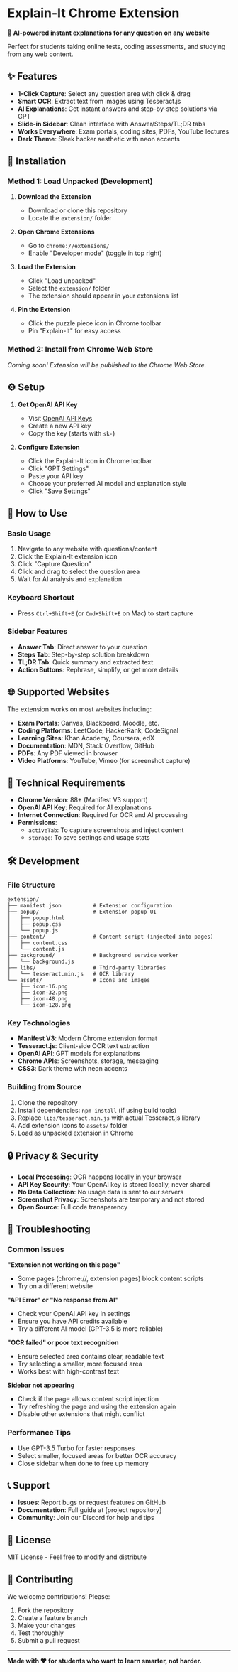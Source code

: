 # Explain-It Chrome Extension

🧠 **AI-powered instant explanations for any question on any website**

Perfect for students taking online tests, coding assessments, and studying from any web content.

## ✨ Features

- **1-Click Capture**: Select any question area with click & drag
- **Smart OCR**: Extract text from images using Tesseract.js
- **AI Explanations**: Get instant answers and step-by-step solutions via GPT
- **Slide-in Sidebar**: Clean interface with Answer/Steps/TL;DR tabs
- **Works Everywhere**: Exam portals, coding sites, PDFs, YouTube lectures
- **Dark Theme**: Sleek hacker aesthetic with neon accents

## 🚀 Installation

### Method 1: Load Unpacked (Development)

1. **Download the Extension**
   - Download or clone this repository
   - Locate the `extension/` folder

2. **Open Chrome Extensions**
   - Go to `chrome://extensions/`
   - Enable "Developer mode" (toggle in top right)

3. **Load the Extension**
   - Click "Load unpacked"
   - Select the `extension/` folder
   - The extension should appear in your extensions list

4. **Pin the Extension**
   - Click the puzzle piece icon in Chrome toolbar
   - Pin "Explain-It" for easy access

### Method 2: Install from Chrome Web Store
*Coming soon! Extension will be published to the Chrome Web Store.*

## ⚙️ Setup

1. **Get OpenAI API Key**
   - Visit [OpenAI API Keys](https://platform.openai.com/api-keys)
   - Create a new API key
   - Copy the key (starts with `sk-`)

2. **Configure Extension**
   - Click the Explain-It icon in Chrome toolbar
   - Click "GPT Settings"
   - Paste your API key
   - Choose your preferred AI model and explanation style
   - Click "Save Settings"

## 🎯 How to Use

### Basic Usage
1. Navigate to any website with questions/content
2. Click the Explain-It extension icon
3. Click "Capture Question"
4. Click and drag to select the question area
5. Wait for AI analysis and explanation

### Keyboard Shortcut
- Press `Ctrl+Shift+E` (or `Cmd+Shift+E` on Mac) to start capture

### Sidebar Features
- **Answer Tab**: Direct answer to your question
- **Steps Tab**: Step-by-step solution breakdown
- **TL;DR Tab**: Quick summary and extracted text
- **Action Buttons**: Rephrase, simplify, or get more details

## 🌐 Supported Websites

The extension works on most websites including:
- **Exam Portals**: Canvas, Blackboard, Moodle, etc.
- **Coding Platforms**: LeetCode, HackerRank, CodeSignal
- **Learning Sites**: Khan Academy, Coursera, edX
- **Documentation**: MDN, Stack Overflow, GitHub
- **PDFs**: Any PDF viewed in browser
- **Video Platforms**: YouTube, Vimeo (for screenshot capture)

## 🔧 Technical Requirements

- **Chrome Version**: 88+ (Manifest V3 support)
- **OpenAI API Key**: Required for AI explanations
- **Internet Connection**: Required for OCR and AI processing
- **Permissions**: 
  - `activeTab`: To capture screenshots and inject content
  - `storage`: To save settings and usage stats

## 🛠️ Development

### File Structure
```
extension/
├── manifest.json          # Extension configuration
├── popup/                 # Extension popup UI
│   ├── popup.html
│   ├── popup.css
│   └── popup.js
├── content/               # Content script (injected into pages)
│   ├── content.css
│   └── content.js
├── background/            # Background service worker
│   └── background.js
├── libs/                  # Third-party libraries
│   └── tesseract.min.js   # OCR library
└── assets/                # Icons and images
    ├── icon-16.png
    ├── icon-32.png
    ├── icon-48.png
    └── icon-128.png
```

### Key Technologies
- **Manifest V3**: Modern Chrome extension format
- **Tesseract.js**: Client-side OCR text extraction
- **OpenAI API**: GPT models for explanations
- **Chrome APIs**: Screenshots, storage, messaging
- **CSS3**: Dark theme with neon accents

### Building from Source
1. Clone the repository
2. Install dependencies: `npm install` (if using build tools)
3. Replace `libs/tesseract.min.js` with actual Tesseract.js library
4. Add extension icons to `assets/` folder
5. Load as unpacked extension in Chrome

## 🔒 Privacy & Security

- **Local Processing**: OCR happens locally in your browser
- **API Key Security**: Your OpenAI key is stored locally, never shared
- **No Data Collection**: No usage data is sent to our servers
- **Screenshot Privacy**: Screenshots are temporary and not stored
- **Open Source**: Full code transparency

## 🐛 Troubleshooting

### Common Issues

**"Extension not working on this page"**
- Some pages (chrome://, extension pages) block content scripts
- Try on a different website

**"API Error" or "No response from AI"**
- Check your OpenAI API key in settings
- Ensure you have API credits available
- Try a different AI model (GPT-3.5 is more reliable)

**"OCR failed" or poor text recognition**
- Ensure selected area contains clear, readable text
- Try selecting a smaller, more focused area
- Works best with high-contrast text

**Sidebar not appearing**
- Check if the page allows content script injection
- Try refreshing the page and using the extension again
- Disable other extensions that might conflict

### Performance Tips
- Use GPT-3.5 Turbo for faster responses
- Select smaller, focused areas for better OCR accuracy
- Close sidebar when done to free up memory

## 📞 Support

- **Issues**: Report bugs or request features on GitHub
- **Documentation**: Full guide at [project repository]
- **Community**: Join our Discord for help and tips

## 📄 License

MIT License - Feel free to modify and distribute

## 🤝 Contributing

We welcome contributions! Please:
1. Fork the repository
2. Create a feature branch
3. Make your changes
4. Test thoroughly
5. Submit a pull request

---

**Made with ❤️ for students who want to learn smarter, not harder.**
